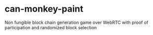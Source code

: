 # can-monkey-paint
Non fungible block chain generation game over WebRTC with proof of participation and randomized block selection
